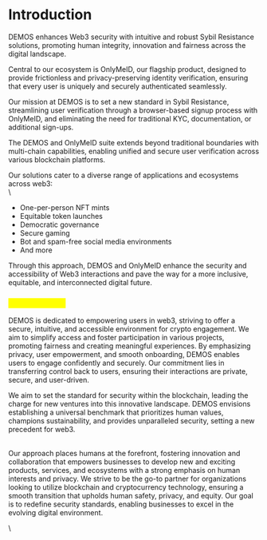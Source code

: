 # Introduction

DEMOS enhances Web3 security with intuitive and robust Sybil Resistance solutions, promoting human integrity, innovation and fairness across the digital landscape.

Central to our ecosystem is OnlyMeID, our flagship product, designed to provide frictionless and privacy-preserving identity verification, ensuring that every user is uniquely and securely authenticated seamlessly.

Our mission at DEMOS is to set a new standard in Sybil Resistance, streamlining user verification through a browser-based signup process with OnlyMeID, and eliminating the need for traditional KYC, documentation, or additional sign-ups.

The DEMOS and OnlyMeID suite extends beyond traditional boundaries with multi-chain capabilities, enabling unified and secure user verification across various blockchain platforms.&#x20;

Our solutions cater to a diverse range of applications and ecosystems across web3:\
\


* One-per-person NFT mints&#x20;
* Equitable token launches
* Democratic governance&#x20;
* Secure gaming&#x20;
* Bot and spam-free social media environments
* And more

Through this approach, DEMOS and OnlyMeID enhance the security and accessibility of Web3 interactions and pave the way for a more inclusive, equitable, and interconnected digital future.



### <mark style="color:yellow;">DEMOS Vision</mark>

DEMOS is dedicated to empowering users in web3, striving to offer a secure, intuitive, and accessible environment for crypto engagement. We aim to simplify access and foster participation in various projects, promoting fairness and creating meaningful experiences. By emphasizing privacy, user empowerment, and smooth onboarding, DEMOS enables users to engage confidently and securely. Our commitment lies in transferring control back to users, ensuring their interactions are private, secure, and user-driven.

We aim to set the standard for security within the blockchain, leading the charge for new ventures into this innovative landscape. DEMOS envisions establishing a universal benchmark that prioritizes human values, champions sustainability, and provides unparalleled security, setting a new precedent for web3.&#x20;

\
Our approach places humans at the forefront, fostering innovation and collaboration that empowers businesses to develop new and exciting products, services, and ecosystems with a strong emphasis on human interests and privacy. We strive to be the go-to partner for organizations looking to utilize blockchain and cryptocurrency technology, ensuring a smooth transition that upholds human safety, privacy, and equity. Our goal is to redefine security standards, enabling businesses to excel in the evolving digital environment.

\
